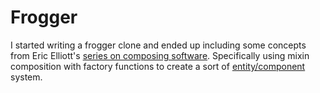# Frogger

I started writing a frogger clone and ended up including some concepts from Eric Elliott's [series on composing software][comp]. Specifically using mixin composition with factory functions to create a sort of [entity/component][ecs] system.

[comp]: https://medium.com/javascript-scene/composing-software-an-introduction-27b72500d6ea
[ecs]: https://aframe.io/docs/0.6.0/introduction/entity-component-system.html
